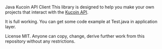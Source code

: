Java Kucoin API Client
This library is designed to help you make your own projects that interact with the [Kucoin API](https://kucoinapidocs.docs.apiary.io/).

It is full working. You can get some code example at Test.java in application layer.

License
MIT. Anyone can copy, change, derive further work from this repository without any restrictions.
